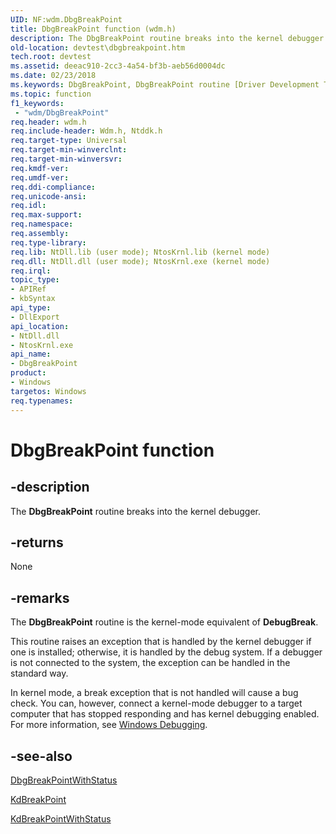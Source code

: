 ```yaml
---
UID: NF:wdm.DbgBreakPoint
title: DbgBreakPoint function (wdm.h)
description: The DbgBreakPoint routine breaks into the kernel debugger.
old-location: devtest\dbgbreakpoint.htm
tech.root: devtest
ms.assetid: deeac910-2cc3-4a54-bf3b-aeb56d0004dc
ms.date: 02/23/2018
ms.keywords: DbgBreakPoint, DbgBreakPoint routine [Driver Development Tools], DebugFns_f53df634-d9a5-4b98-ad10-560e6e4e5a66.xml, devtest.dbgbreakpoint, ntddk/DbgBreakPoint
ms.topic: function
f1_keywords:
 - "wdm/DbgBreakPoint"
req.header: wdm.h
req.include-header: Wdm.h, Ntddk.h
req.target-type: Universal
req.target-min-winverclnt: 
req.target-min-winversvr: 
req.kmdf-ver: 
req.umdf-ver: 
req.ddi-compliance: 
req.unicode-ansi: 
req.idl: 
req.max-support: 
req.namespace: 
req.assembly: 
req.type-library: 
req.lib: NtDll.lib (user mode); NtosKrnl.lib (kernel mode)
req.dll: NtDll.dll (user mode); NtosKrnl.exe (kernel mode)
req.irql: 
topic_type:
- APIRef
- kbSyntax
api_type:
- DllExport
api_location:
- NtDll.dll
- NtosKrnl.exe
api_name:
- DbgBreakPoint
product:
- Windows
targetos: Windows
req.typenames: 
---
```


# DbgBreakPoint function


## -description


The <b>DbgBreakPoint</b> routine breaks into the kernel debugger.


## -returns



None




## -remarks



The <b>DbgBreakPoint</b> routine is the kernel-mode equivalent of <b>DebugBreak</b>.

This routine raises an exception that is handled by the kernel debugger if one is installed; otherwise, it is handled by the debug system. If a debugger is not connected to the system, the exception can be handled in the standard way.

In kernel mode, a break exception that is not handled will cause a bug check. You can, however, connect a kernel-mode debugger to a target computer that has stopped responding and has kernel debugging enabled. For more information, see <a href="https://docs.microsoft.com/windows-hardware/drivers/debugger/index">Windows Debugging</a>.




## -see-also




<a href="https://docs.microsoft.com/windows-hardware/drivers/ddi/wdm/nf-wdm-dbgbreakpointwithstatus">DbgBreakPointWithStatus</a>



<a href="https://docs.microsoft.com/previous-versions/windows/hardware/previsioning-framework/ff548063(v=vs.85)">KdBreakPoint</a>



<a href="https://docs.microsoft.com/windows-hardware/drivers/ddi/wdm/nf-wdm-kdbreakpointwithstatus">KdBreakPointWithStatus</a>
 

 

